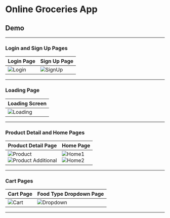 # Online Groceries App

## Demo

---

### Login and Sign Up Pages

| Login Page | Sign Up Page |
|------------|--------------|
| ![Login](https://github.com/user-attachments/assets/8a86c779-8d5c-42c4-acf5-b383d9cbbb58) | ![SignUp](https://github.com/user-attachments/assets/76781245-df08-4447-ad37-ade1a2a49605) |

---

### Loading Page

| Loading Screen |
|----------------|
| ![Loading](https://github.com/user-attachments/assets/eab4da2f-af85-47fa-a74a-60d6acc1b145) |

---

### Product Detail and Home Pages

| Product Detail Page | Home Page |
|---------------------|-----------|
| ![Product](https://github.com/user-attachments/assets/b9131932-5a7a-4e2f-bb5a-a0493a3ccbbf)<br>![Product Additional](https://github.com/user-attachments/assets/c6c2094c-b8e9-492a-89c4-92c3595bedbd) | ![Home1](https://github.com/user-attachments/assets/e2d05856-8cd2-4cdb-ad8f-8601167f28d2)<br>![Home2](https://github.com/user-attachments/assets/4ecb282b-771a-4dba-98bb-d07c39c8151b) |

---

### Cart Pages

| Cart Page | Food Type Dropdown Page |
|-----------|--------------------------|
| ![Cart](https://github.com/user-attachments/assets/eea4f358-b300-4fb8-91bc-c62000cf4c5b) | ![Dropdown](https://github.com/user-attachments/assets/b0bbe9e4-a65b-489f-90e2-a408f652961e) |

---
